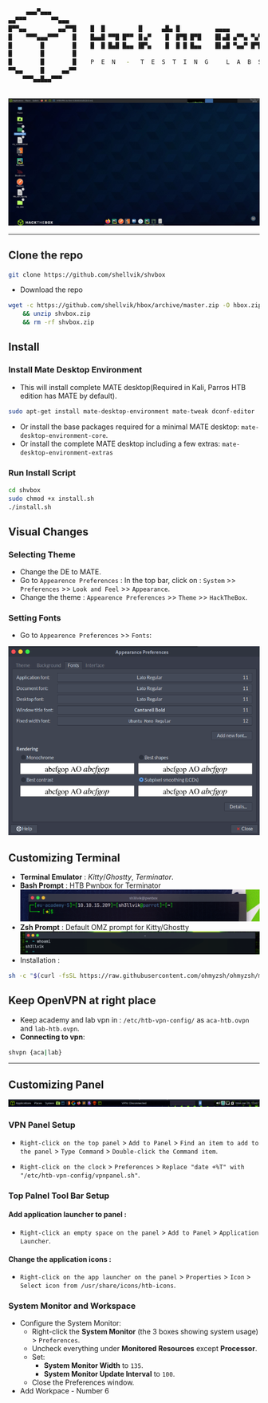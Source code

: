 
```bash
     ▄▄▄▀▄▄▄
▄▄▀▀▀       ▀▀▄▄▄
█▀▀▄▄         ▄▄▀▀█    █  █         ▐▌     ▄█▄ █          ▄▄▄▄
█    ▀▀▀▄▄▄▀▀▀    █    █▄▄█ ▀▀█ █▀▀ ▐▌▄▀    █  █▀█ █▀█    █▌▄█ ▄▀▀▄ ▀▄▀
█        █        █    █  █ █▄█ █▄▄ ▐█▀▄    █  █ █ █▄▄    █▌▄█ ▀▄▄▀ █▀█
█        █        █
█        █        █    P  E  N   -   T  E  S  T  I  N  G     L  A  B  S
▀▀▄▄     █     ▄▄▀▀
    ▀▀▀▄▄█▄▄▀▀▀
    
```
![htb screenshot](src/desktop.jpg?raw=true "pwnbox")

---

## Clone the repo
```bash
git clone https://github.com/shellvik/shvbox
```
- Download the repo
```bash
wget -c https://github.com/shellvik/hbox/archive/master.zip -O hbox.zip 
    && unzip shvbox.zip 
    && rm -rf shvbox.zip
```
## Install
### Install Mate Desktop Environment
- This will install complete MATE desktop(Required in Kali, Parros HTB edition has MATE by default).
```bash
sudo apt-get install mate-desktop-environment mate-tweak dconf-editor
```
- Or install the base packages required for a minimal MATE desktop: `mate-desktop-environment-core`.
- Or install the complete MATE desktop including a few extras: `mate-desktop-environment-extras`

### Run Install Script
```bash
cd shvbox
sudo chmod +x install.sh
./install.sh
```
## Visual Changes
### Selecting Theme
- Change the DE to MATE.
- Go to `Appearence Preferences` : In the top bar, click on : `System` >> `Preferences` >> `Look and Feel` >> `Appearance`.
- Change the theme : `Appearence Preferences` >> `Theme` >> `HackTheBox`.
### Setting Fonts
- Go to `Appearence Preferences` >> `Fonts`: 

![Font Settings](src/font-settings.png)

## Customizing Terminal
- **Terminal Emulator** : *Kitty*/*Ghostty*, *Terminator*.
- **Bash Prompt** : HTB Pwnbox for Terminator
![Bash-Prompt](src/bash-prompt.png)
- **Zsh Prompt** : Default OMZ prompt for Kitty/Ghostty
![Zsh-Prompt](src/zsh-prompt.png)
- Installation : 
```bash
sh -c "$(curl -fsSL https://raw.githubusercontent.com/ohmyzsh/ohmyzsh/master/tools/install.sh)"
```

## Keep OpenVPN at right place
- Keep academy and lab vpn in : `/etc/htb-vpn-config/` as `aca-htb.ovpn`
and `lab-htb.ovpn`.
- **Connecting to vpn**:
```bash
shvpn {aca|lab}
```
---
## Customizing Panel
![Panel](src/panel-demo.png)
### VPN Panel Setup
- `Right-click on the top panel` > `Add to Panel` > `Find an item to add to the panel` > `Type Command` > `Double-click the Command item`.

- `Right-click on the clock` > `Preferences` > `Replace "date +%T" with "/etc/htb-vpn-config/vpnpanel.sh"`.

### Top Palnel Tool Bar Setup
#### Add application launcher to panel :
- `Right-click an empty space on the panel` > `Add to Panel` > `Application Launcher`.
#### Change the application icons :
- `Right-click on the app launcher on the panel` > `Properties` > `Icon` > `Select icon from /usr/share/icons/htb-icons`.

### System Monitor and Workspace
- Configure the System Monitor:
   - Right-click the **System Monitor** (the 3 boxes showing system usage) > `Preferences`.
   - Uncheck everything under **Monitored Resources** except **Processor**.
   - Set:
     - **System Monitor Width** to `135`.
     - **System Monitor Update Interval** to `100`.
   - Close the Preferences window.
- Add Workpace - Number 6



